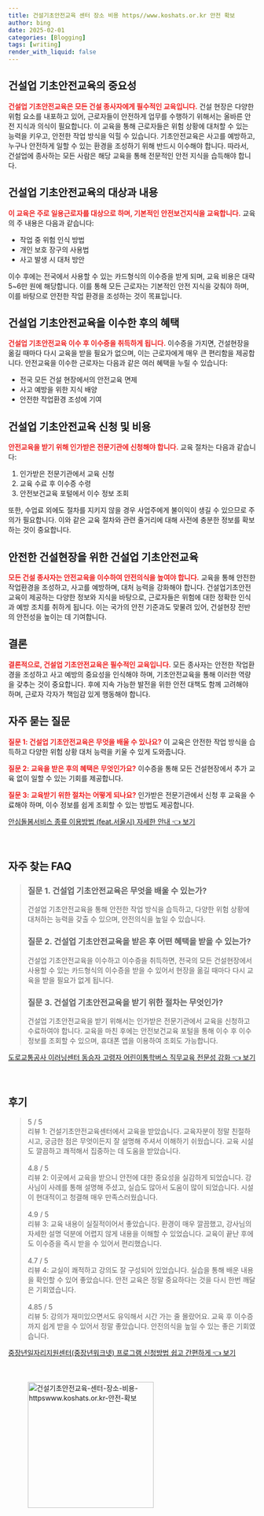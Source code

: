 ```yaml
---
title: 건설기초안전교육 센터 장소 비용 https//www.koshats.or.kr 안전 확보
author: bing
date: 2025-02-01
categories: [Blogging]
tags: [writing]
render_with_liquid: false
---
```



<h2 id='건설업기초안전교육의중요성'>건설업 기초안전교육의 중요성</h2>

<p><b><span style="color: #ee2323;">건설업 기초안전교육은 모든 건설 종사자에게 필수적인 교육입니다.</span></b> 건설 현장은 다양한 위험 요소를 내포하고 있어, 근로자들이 안전하게 업무를 수행하기 위해서는 올바른 안전 지식과 의식이 필요합니다. 이 교육을 통해 근로자들은 위험 상황에 대처할 수 있는 능력을 키우고, 안전한 작업 방식을 익힐 수 있습니다. 기초안전교육은 사고를 예방하고, 누구나 안전하게 일할 수 있는 환경을 조성하기 위해 반드시 이수해야 합니다. 따라서, 건설업에 종사하는 모든 사람은 해당 교육을 통해 전문적인 안전 지식을 습득해야 합니다.</p>

<h2 id='교육의대상및내용'>건설업 기초안전교육의 대상과 내용</h2>

<p><b><span style="color: #ee2323;">이 교육은 주로 일용근로자를 대상으로 하며, 기본적인 안전보건지식을 교육합니다.</span></b> 교육의 주 내용은 다음과 같습니다:</p>

<ul>
    <li>작업 중 위험 인식 방법</li>
    <li>개인 보호 장구의 사용법</li>
    <li>사고 발생 시 대처 방안</li>
</ul>

<p>이수 후에는 전국에서 사용할 수 있는 카드형식의 이수증을 받게 되며, 교육 비용은 대략 5~6만 원에 해당합니다. 이를 통해 모든 근로자는 기본적인 안전 지식을 갖춰야 하며, 이를 바탕으로 안전한 작업 환경을 조성하는 것이 목표입니다.</p>

<h2 id='혜택및이수증'>건설업 기초안전교육을 이수한 후의 혜택</h2>

<p><b><span style="color: #ee2323;">건설업 기초안전교육 이수 후 이수증을 취득하게 됩니다.</span></b> 이수증을 가지면, 건설현장을 옮길 때마다 다시 교육을 받을 필요가 없으며, 이는 근로자에게 매우 큰 편리함을 제공합니다. 안전교육을 이수한 근로자는 다음과 같은 여러 혜택을 누릴 수 있습니다:</p>

<ul>
    <li>전국 모든 건설 현장에서의 안전교육 면제</li>
    <li>사고 예방을 위한 지식 배양</li>
    <li>안전한 작업환경 조성에 기여</li>
</ul>

<h2 id='교육신청및비용'>건설업 기초안전교육 신청 및 비용</h2>

<p><b><span style="color: #ee2323;">안전교육을 받기 위해 인가받은 전문기관에 신청해야 합니다.</span></b> 교육 절차는 다음과 같습니다:</p>

<ol>
    <li>인가받은 전문기관에서 교육 신청</li>
    <li>교육 수료 후 이수증 수령</li>
    <li>안전보건교육 포털에서 이수 정보 조회</li>
</ol>

<p>또한, 수업료 외에도 절차를 지키지 않을 경우 사업주에게 불이익이 생길 수 있으므로 주의가 필요합니다. 이와 같은 교육 절차와 관련 줄거리에 대해 사전에 충분한 정보를 확보하는 것이 중요합니다.</p>

<h2 id='안전한건설현장을위한교육'>안전한 건설현장을 위한 건설업 기초안전교육</h2>

<p><b><span style="color: #ee2323;">모든 건설 종사자는 안전교육을 이수하여 안전의식을 높여야 합니다.</span></b> 교육을 통해 안전한 작업환경을 조성하고, 사고를 예방하며, 대처 능력을 강화해야 합니다. 건설업기초안전교육이 제공하는 다양한 정보와 지식을 바탕으로, 근로자들은 위험에 대한 정확한 인식과 예방 조치를 취하게 됩니다. 이는 국가의 안전 기준과도 맞물려 있어, 건설현장 전반의 안전성을 높이는 데 기여합니다.</p>

<h2 id='결론'>결론</h2>

<p><b><span style="color: #ee2323;">결론적으로, 건설업 기초안전교육은 필수적인 교육입니다.</span></b> 모든 종사자는 안전한 작업환경을 조성하고 사고 예방의 중요성을 인식해야 하며, 기초안전교육을 통해 이러한 역량을 갖추는 것이 중요합니다. 후에 지속 가능한 발전을 위한 안전 대책도 함께 고려해야 하며, 근로자 각자가 책임감 있게 행동해야 합니다.</p>

<h2 id='자주묻는질문'>자주 묻는 질문</h2>

<p><b><span style="color: #ee2323;">질문 1: 건설업 기초안전교육은 무엇을 배울 수 있나요?</span></b> 이 교육은 안전한 작업 방식을 습득하고 다양한 위험 상황 대처 능력을 키울 수 있게 도와줍니다.</p>

<p><b><span style="color: #ee2323;">질문 2: 교육을 받은 후의 혜택은 무엇인가요?</span></b> 이수증을 통해 모든 건설현장에서 추가 교육 없이 일할 수 있는 기회를 제공합니다.</p>

<p><b><span style="color: #ee2323;">질문 3: 교육받기 위한 절차는 어떻게 되나요?</span></b> 인가받은 전문기관에서 신청 후 교육을 수료해야 하며, 이수 정보를 쉽게 조회할 수 있는 방법도 제공합니다.</p>


<p><a class="click-button" title="안심돌봄서비스 종류 이용방법 (feat.서울시) 자세한 안내" href="https://yellowplanner.github.io/posts/%EC%95%88%EC%8B%AC%EB%8F%8C%EB%B4%84%EC%84%9C%EB%B9%84%EC%8A%A4-%EC%A2%85%EB%A5%98-%EC%9D%B4%EC%9A%A9%EB%B0%A9%EB%B2%95-(feat.%EC%84%9C%EC%9A%B8%EC%8B%9C)-%EC%9E%90%EC%84%B8%ED%95%9C-%EC%95%88%EB%82%B4/" rel="dofollow">안심돌봄서비스 종류 이용방법 (feat.서울시) 자세한 안내 👈 보기</a></p><br>
<h2 id='자주_찾는_FAQ'>자주 찾는 FAQ</h2>
<div itemscope="" itemtype="https://schema.org/FAQPage"> 
<blockquote> 
<div itemscope="" itemprop="mainEntity" itemtype="https://schema.org/Question"> 
<h3 itemprop="name">질문 1. 건설업 기초안전교육은 무엇을 배울 수 있는가?</h3> 
<div itemscope="" itemprop="acceptedAnswer" itemtype="https://schema.org/Answer"> 
<span itemprop="text"> 
<p>건설업 기초안전교육을 통해 안전한 작업 방식을 습득하고, 다양한 위험 상황에 대처하는 능력을 갖출 수 있으며, 안전의식을 높일 수 있습니다.</p> 
</span> 
</div> 
</div> 

<div itemscope="" itemprop="mainEntity" itemtype="https://schema.org/Question"> 
<h3 itemprop="name">질문 2. 건설업 기초안전교육을 받은 후 어떤 혜택을 받을 수 있는가?</h3> 
<div itemscope="" itemprop="acceptedAnswer" itemtype="https://schema.org/Answer"> 
<span itemprop="text"> 
<p>건설업 기초안전교육을 이수하고 이수증을 취득하면, 전국의 모든 건설현장에서 사용할 수 있는 카드형식의 이수증을 받을 수 있어서 현장을 옮길 때마다 다시 교육을 받을 필요가 없게 됩니다.</p> 
</span> 
</div> 
</div> 

<div itemscope="" itemprop="mainEntity" itemtype="https://schema.org/Question"> 
<h3 itemprop="name">질문 3. 건설업 기초안전교육을 받기 위한 절차는 무엇인가?</h3> 
<div itemscope="" itemprop="acceptedAnswer" itemtype="https://schema.org/Answer"> 
<span itemprop="text"> 
<p>건설업 기초안전교육을 받기 위해서는 인가받은 전문기관에서 교육을 신청하고 수료하여야 합니다. 교육을 마친 후에는 안전보건교육 포털을 통해 이수 후 이수 정보를 조회할 수 있으며, 휴대폰 앱을 이용하여 조회도 가능합니다.</p> 
</span> 
</div> 
</div> 
</blockquote> 
</div>
<p><a class="click-button" title="도로교통공사 이러닝센터 동승자 고령자 어린이통학버스 직무교육 전문성 강화" href="https://yellowplanner.github.io/posts/%EB%8F%84%EB%A1%9C%EA%B5%90%ED%86%B5%EA%B3%B5%EC%82%AC-%EC%9D%B4%EB%9F%AC%EB%8B%9D%EC%84%BC%ED%84%B0-%EB%8F%99%EC%8A%B9%EC%9E%90-%EA%B3%A0%EB%A0%B9%EC%9E%90-%EC%96%B4%EB%A6%B0%EC%9D%B4%ED%86%B5%ED%95%99%EB%B2%84%EC%8A%A4-%EC%A7%81%EB%AC%B4%EA%B5%90%EC%9C%A1-%EC%A0%84%EB%AC%B8%EC%84%B1-%EA%B0%95%ED%99%94/" rel="dofollow">도로교통공사 이러닝센터 동승자 고령자 어린이통학버스 직무교육 전문성 강화 👈 보기</a></p><br>
<h2 id='후기'>후기</h2>
<div itemscope itemtype="https://schema.org/Product">
  <blockquote>
  <div itemprop="review" itemscope itemtype="https://schema.org/Review">
      <div itemprop="reviewRating" itemscope itemtype="https://schema.org/Rating"> <span itemprop="ratingValue">5</span> / <span itemprop="bestRating">5</span> </div>
      <span itemprop="reviewBody">리뷰 1: 건설기초안전교육센터에서 교육을 받았습니다. 교육자분이 정말 친절하시고, 궁금한 점은 무엇이든지 잘 설명해 주셔서 이해하기 쉬웠습니다. 교육 시설도 깔끔하고 쾌적해서 집중하는 데 도움을 받았습니다.</span>
  </div>
  <br>
  <div itemprop="review" itemscope itemtype="https://schema.org/Review">
      <div itemprop="reviewRating" itemscope itemtype="https://schema.org/Rating"> <span itemprop="ratingValue">4.8</span> / <span itemprop="bestRating">5</span> </div>
      <span itemprop="reviewBody">리뷰 2: 이곳에서 교육을 받으니 안전에 대한 중요성을 실감하게 되었습니다. 강사님이 사례를 통해 설명해 주셨고, 실습도 많아서 도움이 많이 되었습니다. 시설이 현대적이고 청결해 매우 만족스러웠습니다.</span>
  </div>
  <br>
  <div itemprop="review" itemscope itemtype="https://schema.org/Review">
      <div itemprop="reviewRating" itemscope itemtype="https://schema.org/Rating"> <span itemprop="ratingValue">4.9</span> / <span itemprop="bestRating">5</span> </div>
      <span itemprop="reviewBody">리뷰 3: 교육 내용이 실질적이어서 좋았습니다. 환경이 매우 깔끔했고, 강사님의 자세한 설명 덕분에 어렵지 않게 내용을 이해할 수 있었습니다. 교육이 끝난 후에도 이수증을 즉시 받을 수 있어서 편리했습니다.</span>
  </div>
  <br>
  <div itemprop="review" itemscope itemtype="https://schema.org/Review">
      <div itemprop="reviewRating" itemscope itemtype="https://schema.org/Rating"> <span itemprop="ratingValue">4.7</span> / <span itemprop="bestRating">5</span> </div>
      <span itemprop="reviewBody">리뷰 4: 교실이 쾌적하고 강의도 잘 구성되어 있었습니다. 실습을 통해 배운 내용을 확인할 수 있어 좋았습니다. 안전 교육은 정말 중요하다는 것을 다시 한번 깨달은 기회였습니다.</span>
  </div>
  <br>
  <div itemprop="review" itemscope itemtype="https://schema.org/Review">
      <div itemprop="reviewRating" itemscope itemtype="https://schema.org/Rating"> <span itemprop="ratingValue">4.85</span> / <span itemprop="bestRating">5</span> </div>
      <span itemprop="reviewBody">리뷰 5: 강의가 재미있으면서도 유익해서 시간 가는 줄 몰랐어요. 교육 후 이수증까지 쉽게 받을 수 있어서 정말 좋았습니다. 안전의식을 높일 수 있는 좋은 기회였습니다.</span>
  </div>
  </blockquote>
</div>
<p><a class="click-button" title="중장년일자리지원센터(중장년워크넷) 프로그램 신청방법 쉽고 간편하게" href="https://yellowplanner.github.io/posts/%EC%A4%91%EC%9E%A5%EB%85%84%EC%9D%BC%EC%9E%90%EB%A6%AC%EC%A7%80%EC%9B%90%EC%84%BC%ED%84%B0(%EC%A4%91%EC%9E%A5%EB%85%84%EC%9B%8C%ED%81%AC%EB%84%B7)-%ED%94%84%EB%A1%9C%EA%B7%B8%EB%9E%A8-%EC%8B%A0%EC%B2%AD%EB%B0%A9%EB%B2%95-%EC%89%BD%EA%B3%A0-%EA%B0%84%ED%8E%B8%ED%95%98%EA%B2%8C/" rel="dofollow">중장년일자리지원센터(중장년워크넷) 프로그램 신청방법 쉽고 간편하게 👈 보기</a></p><br>
<figure class="image"><img src="https://yellowplanner.github.io/assets/img/thumbnail/건설기초안전교육-센터-장소-비용-httpswww.koshats.or.kr-안전-확보.webp" alt="건설기초안전교육-센터-장소-비용-httpswww.koshats.or.kr-안전-확보" width="256" height="256"></figure>